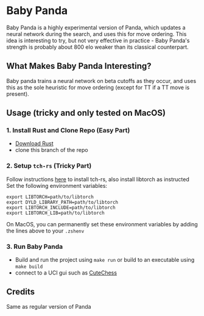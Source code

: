 # Baby Panda

Baby Panda is a highly experimental version of Panda, which updates a neural network during the search, and uses this for move ordering. This idea is interesting to try, but not very effective in practice - Baby Panda's strength is probably about 800 elo weaker than its classical counterpart.

## What Makes Baby Panda Interesting?

Baby panda trains a neural network on beta cutoffs as they occur, and uses this as the sole heuristic for move ordering (except for TT if a TT move is present).

## Usage (tricky and only tested on MacOS)
### 1. Install Rust and Clone Repo (Easy Part)
- [Download Rust](https://www.rust-lang.org/)
- clone this branch of the repo
  
### 2. Setup ```tch-rs``` (Tricky Part)
Follow instructions [here](https://github.com/LaurentMazare/tch-rs) to install tch-rs, also install libtorch as instructed
Set the following environment variables:
```
export LIBTORCH=path/to/libtorch
export DYLD_LIBRARY_PATH=path/to/libtorch
export LIBTORCH_INCLUDE=path/to/libtorch
export LIBTORCH_LIB=path/to/libtorch
```

On MacOS, you can permanently set these environment variables by adding the lines above to your ```.zshenv```
  
### 3. Run Baby Panda
- Build and run the project using ```make run``` or build to an executable using ```make build```
- connect to a UCI gui such as [CuteChess](https://cutechess.com/)

## Credits
Same as regular version of Panda
